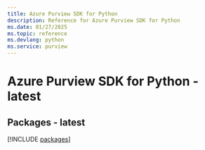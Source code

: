 ```yaml
---
title: Azure Purview SDK for Python
description: Reference for Azure Purview SDK for Python
ms.date: 01/27/2025
ms.topic: reference
ms.devlang: python
ms.service: purview
---
```

# Azure Purview SDK for Python - latest
## Packages - latest
[!INCLUDE [packages](purview-index.md)]